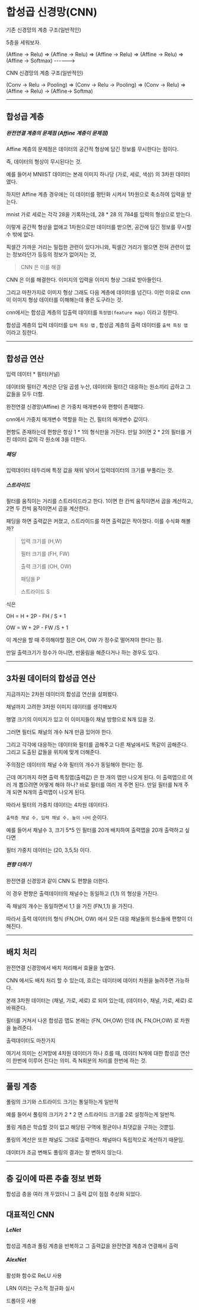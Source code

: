 # 합성곱 신경망(CNN)



기존 신경망의 계층 구조(일반적인)

5층을 세워보자.



(Affine -> Relu) => (Affine -> Relu) => (Affine -> Relu) => (Affine -> Relu) => (Affine -> Softmax)  ------>



CNN 신경망의 계층 구조(일반적인)



(Conv -> Relu -> Pooling) => (Conv -> Relu -> Pooling) => (Conv -> Relu) => (Affine -> Relu) -> (Affine-> Softma)



<hr>

## 합성곱 계층



##### 완전연결 계층의 문제점 (Affine 계층이 문제점)



Affine 계층의 문제점은 데이터의 공간적 형상에 담긴 정보를 무시한다는 점이다.

즉, 데이터의 형상이 무시된다는 것.



예를 들어서 MNIIST 데이터는 본래 이미지 하나당 (가로, 세로, 색상) 의 3차원 데이터였다.

하지만 Affine 계층 경우에는 이 데이터를 평탄화 시켜서 1차원으로 축소하여 입력을 받는다.

mnist 가로 세로는 각각 28을 기록하는데, 28 * 28 의 784를 입력의 형상으로 받는다.



이렇게 공간적 형상을 없애고 1차원으로만 데이터를 받으면, 공간에 담긴 정보를 무시할 수 밖에 없다.

픽셀간 가까운 거리는 밀접한 관련이 있다거니와, 픽셀간 거리가 멀으면 전혀 관련이 없는 정보라던가 등등의 정보가 없어지는 것,



> CNN 은 이를 해결



CNN 은 이를 해결한다. 이미지의 입력을 이미지 형상 그대로 받아들인다.

그리고 마찬가지로 이미지 형상 그래도 다음 계층에 데이터를 넘긴다. 이런 이유로 cnn 이 이미지 형상 데이터를 이해해는데 좋은 도구라는 것.



cnn에서는 합성곱 계층의 입출력 데이터를 `특정맵(feature map)` 이라고 칭한다.

합성곱 계층의 입력 데이터를 `입력 특징 맵` , 합성곱 계층의 출력 데이터를 `출력 특징 맵` 이라고 칭한다.



<hr>

## 합성곱 연산



입력 데이터 * 필터(커널)



데이터와 필터간 계산은 단일 곱셈 누산, 데이터와 필터간 대응하는 원소끼리 곱하고 그 값들을 모두 더함.



완전연결 신경망(Affine) 은 가중치 매개변수와 편향이 존재했다.

cnn에서 가중치 매개변수 역할을 하는 건, 필터의 매개변수 값이다.



편향도 존재하는데 편향은 항상 1 * 1의 형식만을 가진다. 만일 3이면 2 * 2의 필터를 거친 데이터 값의 각 원소에 3을 더한다.



##### 패딩



입력데이터 테두리에 특정 값을 채워 넣어서 입력데이터의 크기를 부풀리는 것.



##### 스트라이드



필터를 움직이는 거리를 스트라이드라고 한다. 1이면 한 칸씩 움직이면서 곱을 계산하고, 2면 두 칸씩 움직이면서 곱을 계산한다.



패딩을 하면 출력값은 커졌고, 스트라이드를 하면 출력값은 작아졌다. 이를 수식화 해볼까?



> 입력 크기를 (H,W)
>
> 필터 크기를 (FH, FW)
>
> 출력 크기를 (OH, OW)
>
> 패딩을 P
>
> 스트라이드 S



식은



OH = H + 2P - FH / S + 1

OW =  W + 2P - FW /S + 1



이 계산을 할 때 주의해야할 점은 OH, OW 가 정수로 떨어져야 한다는 점.

만일 출력크기가 정수가 아니면, 반올림을 해준다거나 하는 경우도 있다.



<HR>

## 3차원 데이터의 합성곱 연산



지금까지는 2차원 데이터의 합성곱 연산을 살펴봤다.



채널까지 고려한 3차원 이미지 데이터를 생각해보자



행열 크기의 이미지가 있고 이 이미지들이 채널 방향으로 N개 있을 것.

그러면 필터도 채널의 개수 N개 만큼 있어야 한다.

그리고 각각에 대응하는 데이터와 필터를 곱해주고 다른 채널에서도 똑같이 곱해준다. 그리고 도출된 값들을 위치에 맞게 더해준다.



주의점은 데이터의 채널 수와 필터의 개수가 동일해야 한다는 점.



근데 여기까지 하면 출력 특징맵(출력값) 은 한 개의 맵만 나오게 된다. 이 출력맵으르 여러 개 뽑으려면 어떻게 해야 하나? 바로 필터를 여러 개 주면 된다. 만일 필터를 N개 주개 되면 N개의 출력맵이 나오게 된다.

따라서 필터의 가중치 데이터는 4차원 데이터다.

`출력층 채널 수, 입력 채널 수, 높이 너비` 순이다.

예를 들어서 채널수 3, 크기 5*5 인 필터를 20개 배치하여 출력맵을 20개 출력하고 싶다면

필터 가중치 데이터는 (20, 3,5,5) 이다.



##### 편향 더하기



완전연결 신경망과 같이 CNN 도 편향을 더한다.

이 경우 편향은 출력데이터의 채널수는 동일하고 (1,1) 의 형상을 가진다.

즉 채널의 개수는 동일하면서 1,1 을 가진 (FN,1,1) 을 가진다.

따라서 출력 데이터의 형식 (FN,OH, OW) 에서 모든 대응 채널들의 원소들에 편향이 더해진다.

<HR>

## 배치 처리



완전연결 신경망에서 배치 처리해서 효율을 높였다.

CNN 에서도 배치 처리 할 수 있는데, 흐르는 데이터에 데이터 차원을 늘려주면 가능하다.

본래 3차원 데이터는 (채널, 가로, 세로) 로 되어 있는데, (데이터수, 채널, 가로, 세로) 로 바꿔준다.



필터를 거쳐서 나온 합성곱 맵도 본래는 (FN, OH,OW) 인데 (N, FN,OH,OW) 로 차원을 늘려준다.

출력데이터도 마찬가지



여기서 의미는 신겨망에 4차원 데이터가 하나 흐를 때, 데이터 N개에 대한 합성곱 연산이 한번에 이루어 진다는 의미. 즉 N회분의 처리를 한번에 하는 것.



<HR>

## 풀링 계층



풀링의 크기와 스트라이드 크기는 통일하는게 일반적

예를 들어서 풀링의 크기가 2 * 2 면 스트라이드 크기를 2로 설정하는게 일반적.



풀링 계층은 학습할 것이 없고 해당된 구역에 평균이나 최댓값을 구하는 것뿐임.



풀링의 계산은 또한 채널도 그대로 출력한다. 채널마다 독립적으로 계산하기 때문임.



데이터가 조금 변해도 풀링의 결과는 잘 변하지 않는다.



<HR>



## 층 깊이에 따른 추출 정보 변화





합성곱 층을 여러 개 두었더니 그 출력 값이 점점 추상화 되었다.



## 대표적인 CNN



##### LeNet



합성곱 계층과 풀링 계층을 반복하고 그 출력값을 완전연결 계층과 연결해서 출력



##### AlexNet



활성화 함수로 ReLU 사용

LRN 이라는 구소적 정규화 실시

드롭아웃 사용





















